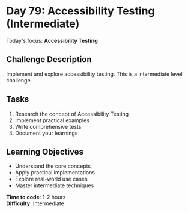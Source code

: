 # Day 79: Accessibility Testing (Intermediate)

Today's focus: **Accessibility Testing**

## Challenge Description
Implement and explore accessibility testing. This is a intermediate level challenge.

## Tasks
1. Research the concept of Accessibility Testing
2. Implement practical examples
3. Write comprehensive tests
4. Document your learnings

## Learning Objectives
- Understand the core concepts
- Apply practical implementations
- Explore real-world use cases
- Master intermediate techniques

**Time to code**: 1-2 hours  
**Difficulty**: Intermediate